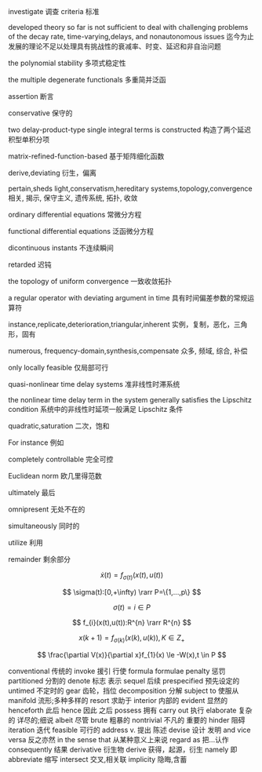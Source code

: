 investigate 调查
criteria 标准

developed theory so far is not sufficient to deal with challenging problems of the decay rate, time-varying,delays, and nonautonomous issues
迄今为止发展的理论不足以处理具有挑战性的衰减率、时变、延迟和非自治问题

the polynomial stability 多项式稳定性

the multiple degenerate functionals 多重简并泛函

assertion   断言

conservative    保守的

two delay-product-type single integral terms is constructed
构造了两个延迟积型单积分项

matrix-refined-function-based   基于矩阵细化函数

derive,deviating        衍生，偏离

pertain,sheds light,conservatism,hereditary systems,topology,convergence
相关, 揭示, 保守主义, 遗传系统, 拓扑, 收敛

ordinary differential equations
常微分方程

functional differential equations
泛函微分方程

dicontinuous instants
不连续瞬间

retarded
迟钝

the topology of uniform convergence
一致收敛拓扑

a regular operator with deviating argument in time
具有时间偏差参数的常规运算符

instance,replicate,deterioration,triangular,inherent
实例，复制，恶化，三角形，固有

numerous, frequency-domain,synthesis,compensate
众多, 频域, 综合, 补偿

only locally feasible
仅局部可行

quasi-nonlinear time delay systems
准非线性时滞系统

the nonlinear time delay term in the system generally satisfies the Lipschitz condition
系统中的非线性时延项一般满足 Lipschitz 条件

quadratic,saturation
二次，饱和

For instance
例如

completely controllable
完全可控

Euclidean norm
欧几里得范数

ultimately 最后

omnipresent 无处不在的

simultaneously 同时的

utilize 利用

remainder 剩余部分


$$
\dot{x}(t) = f_{\sigma(t)}(x(t),u(t)) 
$$

$$
\sigma(t):[0,+\infty) \rarr P=\{1,...,p\}
$$

$$
\sigma(t)=i \in P
$$

$$
f_{i}(x(t),u(t)):R^{n} \rarr R^{n}
$$


$$
x(k+1) = f_{\sigma(k)}(x(k),u(k)),K \in Z_{+}
$$


$$
\frac{\partial V(x)}{\partial x}f_{1}(x) \le -W(x),t \in P
$$


conventional 传统的
invoke 援引 行使
formula formulae
penalty 惩罚
partitioned 分割的
denote 标志 表示
sequel 后续
prespecified 预先设定的
untimed 不定时的
gear 齿轮，挡位
decomposition 分解
subject to 使服从
manifold 流形;多种多样的
resort 求助于
interior 内部的
evident 显然的
henceforth 此后
hence 因此 之后
possess 拥有
carry out 执行 
elaborate 复杂的 详尽的;细说
albeit 尽管
brute 粗暴的
nontrivial 不凡的 重要的
hinder 阻碍
iteration 迭代
feasible 可行的
address v. 提出 陈述
devise 设计 发明
and vice versa 反之亦然
in the sense that 从某种意义上来说
regard as 把...认作
consequently 结果
derivative 衍生物
derive 获得，起源，衍生
namely 即
abbreviate 缩写
intersect 交叉,相关联
implicity 隐晦,含蓄



























